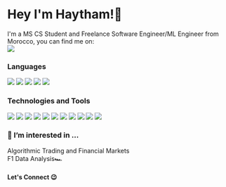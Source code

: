 <h1>Hey I'm Haytham!👋 </h1>

<p>I'm a MS CS Student and Freelance Software Engineer/ML Engineer from Morocco, you can find me on:<br>  <a href="https://www.linkedin.com/in/haytham-ichahbane/"><img src="https://img.shields.io/badge/linkedin-%230077B5.svg?style=for-the-badge&logo=linkedin&logoColor=white" ></a>
  </p>

<h3>Languages</h3>
  <p><img src="https://user-images.githubusercontent.com/10553199/165004575-e646f60c-54b9-4045-a243-c088d1031683.svg">
  <img src="https://user-images.githubusercontent.com/10553199/165004623-51d3bd38-4cb9-4ea3-94de-f702fe1d42f8.svg">
  <img src="https://user-images.githubusercontent.com/10553199/165004656-9660e99e-33b8-437f-b48f-6f80cdf661ef.svg">
  <img src="https://user-images.githubusercontent.com/10553199/165004713-ce66e0ff-8391-4c7c-9031-c5b5aeaa081d.svg">
  <img src="https://user-images.githubusercontent.com/10553199/165004746-b53db7f9-5876-4806-b107-222c74d38dcc.svg"><p>
  
<h3>Technologies and Tools</h3>
  <p> <img src="https://img.shields.io/badge/TensorFlow-%23FF6F00.svg?style=for-the-badge&logo=TensorFlow&logoColor=white">
    <img src="https://img.shields.io/badge/docker-%230db7ed.svg?style=for-the-badge&logo=docker&logoColor=white">
    <img src="https://img.shields.io/badge/kubernetes-%23326ce5.svg?style=for-the-badge&logo=kubernetes&logoColor=white">
    <img src="https://img.shields.io/badge/Linux-FCC624?style=for-the-badge&logo=linux&logoColor=black">
    <img src="https://img.shields.io/badge/PyTorch-%23EE4C2C.svg?style=for-the-badge&logo=PyTorch&logoColor=white">
    <img src="https://img.shields.io/badge/TensorFlow-%23FF6F00.svg?style=for-the-badge&logo=TensorFlow&logoColor=white">
    <img src="https://img.shields.io/badge/MongoDB-%234ea94b.svg?style=for-the-badge&logo=mongodb&logoColor=black">
    <img src="https://img.shields.io/badge/postgres-%23316192.svg?style=for-the-badge&logo=postgresql&logoColor=white">
    <img src="https://img.shields.io/badge/django-%23092E20.svg?style=for-the-badge&logo=django&logoColor=white">
    <img src="https://img.shields.io/badge/azure-%230072C6.svg?style=for-the-badge&logo=microsoftazure&logoColor=white">
    <img src="https://img.shields.io/badge/git-%23F05033.svg?style=for-the-badge&logo=git&logoColor=white"> 
  </p>

<h3>👀 I’m interested in ... </h3>
  <p>Algorithmic Trading and Financial Markets <br> F1 Data Analysis🏎 <br> </p> 
    
    
 <h4>Let's Connect 😉</h4>


